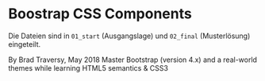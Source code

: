 # Boostrap CSS Components

Die Dateien sind in `01_start` (Ausgangslage) und `02_final` (Musterlösung) eingeteilt.

By Brad Traversy, May 2018
Master Bootstrap (version 4.x) and a real-world themes while learning HTML5 semantics & CSS3
